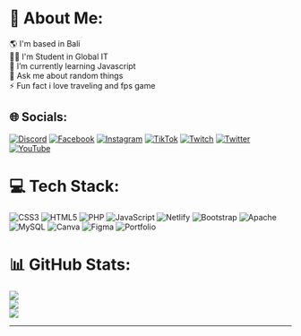 # 💫 About Me:
🌎 I'm based in Bali<br>👨‍🎓 I'm Student in Global IT<br>🌱 I’m currently learning Javascript<br>💬 Ask me about random things<br>⚡ Fun fact i love traveling and fps game


## 🌐 Socials:
[![Discord](https://img.shields.io/badge/Discord-%237289DA.svg?logo=discord&logoColor=white)](https://discord.gg/https://discord.gg/C42QD8S) [![Facebook](https://img.shields.io/badge/Facebook-%231877F2.svg?logo=Facebook&logoColor=white)](https://facebook.com/gungdikaebs) [![Instagram](https://img.shields.io/badge/Instagram-%23E4405F.svg?logo=Instagram&logoColor=white)](https://instagram.com/gungdikaebs) [![TikTok](https://img.shields.io/badge/TikTok-%23000000.svg?logo=TikTok&logoColor=white)](https://tiktok.com/@gungdikaebs) [![Twitch](https://img.shields.io/badge/Twitch-%239146FF.svg?logo=Twitch&logoColor=white)](https://twitch.tv/gungdikaebs) [![Twitter](https://img.shields.io/badge/Twitter-%231DA1F2.svg?logo=Twitter&logoColor=white)](https://twitter.com/gungdikaebs) [![YouTube](https://img.shields.io/badge/YouTube-%23FF0000.svg?logo=YouTube&logoColor=white)](https://youtube.com/@Surya98) 

# 💻 Tech Stack:
![CSS3](https://img.shields.io/badge/css3-%231572B6.svg?style=flat-square&logo=css3&logoColor=white) ![HTML5](https://img.shields.io/badge/html5-%23E34F26.svg?style=flat-square&logo=html5&logoColor=white) ![PHP](https://img.shields.io/badge/php-%23777BB4.svg?style=flat-square&logo=php&logoColor=white) ![JavaScript](https://img.shields.io/badge/javascript-%23323330.svg?style=flat-square&logo=javascript&logoColor=%23F7DF1E) ![Netlify](https://img.shields.io/badge/netlify-%23000000.svg?style=flat-square&logo=netlify&logoColor=#00C7B7) ![Bootstrap](https://img.shields.io/badge/bootstrap-%23563D7C.svg?style=flat-square&logo=bootstrap&logoColor=white) ![Apache](https://img.shields.io/badge/apache-%23D42029.svg?style=flat-square&logo=apache&logoColor=white) ![MySQL](https://img.shields.io/badge/mysql-%2300f.svg?style=flat-square&logo=mysql&logoColor=white) ![Canva](https://img.shields.io/badge/Canva-%2300C4CC.svg?style=flat-square&logo=Canva&logoColor=white) 	![Figma](https://img.shields.io/badge/figma-%23F24E1E.svg?style=flat-square&logo=figma&logoColor=white) ![Portfolio](https://img.shields.io/badge/Portfolio-%23000000.svg?style=flat-square&logo=firefox&logoColor=#FF7139)
# 📊 GitHub Stats:
![](https://github-readme-stats.vercel.app/api?username=gungdikaebs&theme=nightowl&hide_border=false&include_all_commits=false&count_private=false)<br/>
![](https://github-readme-streak-stats.herokuapp.com/?user=gungdikaebs&theme=nightowl&hide_border=false)<br/>
![](https://github-readme-stats.vercel.app/api/top-langs/?username=gungdikaebs&theme=nightowl&hide_border=false&include_all_commits=false&count_private=false&layout=compact)


---

<!-- Proudly created with GPRM ( https://gprm.itsvg.in ) -->

